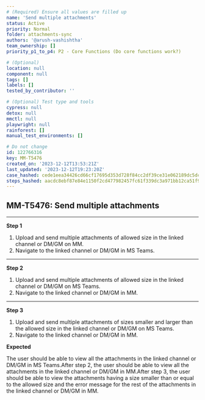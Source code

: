 ```yaml
---
# (Required) Ensure all values are filled up
name: 'Send multiple attachments'
status: Active
priority: Normal
folder: attachments-sync
authors: '@arush-vashishtha'
team_ownership: []
priority_p1_to_p4: P2 - Core Functions (Do core functions work?)

# (Optional)
location: null
component: null
tags: []
labels: []
tested_by_contributor: ''

# (Optional) Test type and tools
cypress: null
detox: null
mmctl: null
playwright: null
rainforest: []
manual_test_environments: []

# Do not change
id: 122766316
key: MM-T5476
created_on: '2023-12-12T13:53:21Z'
last_updated: '2023-12-12T19:23:20Z'
case_hashed: cede1eea34426cd66cf17695d353d728f84cc2df39ce31e062189dc5dc10f86922cd41cbbdfdce9b4b385d8a2bddc126
steps_hashed: aacdc8ebf87e84e1150f2cd477982457fc61f339dc3a971bb12ca51f9777b84bf7eb5b69285826beeb51584dda584bfd
---
```


<!-- (Auto-generated) Based on frontmatter's "key" and "name" -->

## MM-T5476: Send multiple attachments

---

**Step 1**

1. Upload and send multiple attachments of allowed size in the linked channel or DM/GM on MM.
2. Navigate to the linked channel or DM/GM in MS Teams.

---

**Step 2**

1. Upload and send multiple attachments of allowed size in the linked channel or DM/GM on MS Teams.
2. Navigate to the linked channel or DM/GM in MM.

---

**Step 3**

1. Upload and send multiple attachments of sizes smaller and larger than the allowed size in the linked channel or DM/GM on MS Teams.
2. Navigate to the linked channel or DM/GM in MM.

**Expected**

The user should be able to view all the attachments in the linked channel or DM/GM in MS Teams.After step 2, the user should be able to view all the attachments in the linked channel or DM/GM in MM.After step 3, the user should be able to view the attachments having a size smaller than or equal to the allowed size and the error message for the rest of the attachments in the linked channel or DM/GM in MM.
